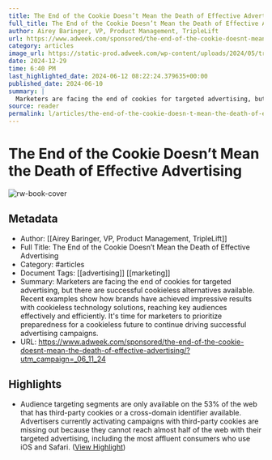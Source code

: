 ```yaml
---
title: The End of the Cookie Doesn’t Mean the Death of Effective Advertising
full_title: The End of the Cookie Doesn’t Mean the Death of Effective Advertising
author: Airey Baringer, VP, Product Management, TripleLift
url: https://www.adweek.com/sponsored/the-end-of-the-cookie-doesnt-mean-the-death-of-effective-advertising/?utm_campaign=_06_11_24
category: articles
image_url: https://static-prod.adweek.com/wp-content/uploads/2024/05/triplelift_eb_061124_hp_v2-600x315.jpg
date: 2024-12-29
time: 6:40 PM
last_highlighted_date: 2024-06-12 08:22:24.379635+00:00
published_date: 2024-06-10
summary: |
  Marketers are facing the end of cookies for targeted advertising, but there are successful cookieless alternatives available. Recent examples show how brands have achieved impressive results with cookieless technology solutions, reaching key audiences effectively and efficiently. It's time for marketers to prioritize preparedness for a cookieless future to continue driving successful advertising campaigns.
source: reader
permalink: l/articles/the-end-of-the-cookie-doesn-t-mean-the-death-of-effective-advertising
---
```

# The End of the Cookie Doesn’t Mean the Death of Effective Advertising

![rw-book-cover](https://static-prod.adweek.com/wp-content/uploads/2024/05/triplelift_eb_061124_hp_v2-600x315.jpg)

## Metadata
- Author: [[Airey Baringer, VP, Product Management, TripleLift]]
- Full Title: The End of the Cookie Doesn’t Mean the Death of Effective Advertising
- Category: #articles
- Document Tags: [[advertising]] [[marketing]] 
- Summary: Marketers are facing the end of cookies for targeted advertising, but there are successful cookieless alternatives available. Recent examples show how brands have achieved impressive results with cookieless technology solutions, reaching key audiences effectively and efficiently. It's time for marketers to prioritize preparedness for a cookieless future to continue driving successful advertising campaigns.
- URL: https://www.adweek.com/sponsored/the-end-of-the-cookie-doesnt-mean-the-death-of-effective-advertising/?utm_campaign=_06_11_24

## Highlights
- Audience targeting segments are only available on the 53% of the web that has third-party cookies or a cross-domain identifier available. Advertisers currently activating campaigns with third-party cookies are missing out because they cannot reach almost half of the web with their targeted advertising, including the most affluent consumers who use iOS and Safari. ([View Highlight](https://read.readwise.io/read/01j05rmzj4z7s5raej1k34rt5y))


